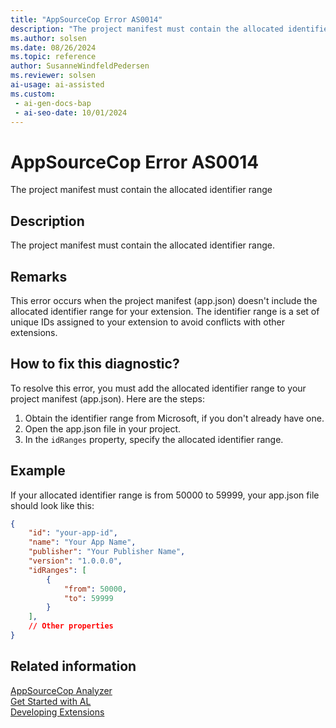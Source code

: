 ```yaml
---
title: "AppSourceCop Error AS0014"
description: "The project manifest must contain the allocated identifier range."
ms.author: solsen
ms.date: 08/26/2024
ms.topic: reference
author: SusanneWindfeldPedersen
ms.reviewer: solsen
ai-usage: ai-assisted
ms.custom:
 - ai-gen-docs-bap
 - ai-seo-date: 10/01/2024
---
```

[//]: # (START>DO_NOT_EDIT)
[//]: # (IMPORTANT:Do not edit any of the content between here and the END>DO_NOT_EDIT.)
[//]: # (Any modifications should be made in the .xml files in the ModernDev repo.)
# AppSourceCop Error AS0014
The project manifest must contain the allocated identifier range

## Description
The project manifest must contain the allocated identifier range.

[//]: # (IMPORTANT: END>DO_NOT_EDIT)

## Remarks

This error occurs when the project manifest (app.json) doesn't include the allocated identifier range for your extension. The identifier range is a set of unique IDs assigned to your extension to avoid conflicts with other extensions.

## How to fix this diagnostic?

To resolve this error, you must add the allocated identifier range to your project manifest (app.json). Here are the steps:

1. Obtain the identifier range from Microsoft, if you don't already have one.
2. Open the app.json file in your project.
3. In the `idRanges` property, specify the allocated identifier range.


## Example

If your allocated identifier range is from 50000 to 59999, your app.json file should look like this:

```json
{
    "id": "your-app-id",
    "name": "Your App Name",
    "publisher": "Your Publisher Name",
    "version": "1.0.0.0",
    "idRanges": [
        {
            "from": 50000,
            "to": 59999
        }
    ],
    // Other properties
}
```

## Related information  

[AppSourceCop Analyzer](appsourcecop.md)  
[Get Started with AL](../devenv-get-started.md)  
[Developing Extensions](../devenv-dev-overview.md)  